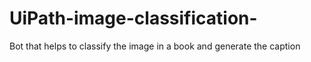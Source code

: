 # UiPath-image-classification-
Bot that helps to classify the image in a book and generate the caption
